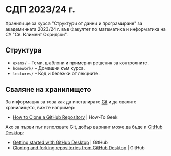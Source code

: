 # СДП 2023/24 г.

Хранилище за курса "Структури от данни и програмиране" за академичната 2023/24 г. във Факултет по математика и информатика на СУ "Св. Климент Охридски".

## Структура

* `exams/` – Теми, шаблони и примерни решения за контролните.
* `homework/` – Домашни към курса.
* `lectures/` – Код и бележки от лекциите.

## Сваляне на хранилището

За информация за това как да инсталирате [Git](https://git-scm.com/) и да свалите хранилището, вижте например:

* [How to Clone a GitHub Repository](https://www.howtogeek.com/451360/how-to-clone-a-github-repository/) | How-To Geek

Ако за първи път използвате Git, добър вариант може да бъде и [GitHub Desktop](https://desktop.github.com/):

* [Getting started with GitHub Desktop](https://docs.github.com/en/desktop/overview/getting-started-with-github-desktop) | GitHub
* [Cloning and forking repositories from GitHub Desktop](https://docs.github.com/en/desktop/adding-and-cloning-repositories/cloning-and-forking-repositories-from-github-desktop) | GitHub
